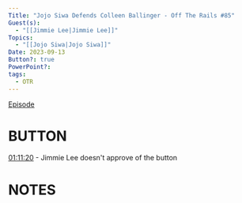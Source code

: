 ```yaml
---
Title: "Jojo Siwa Defends Colleen Ballinger - Off The Rails #85"
Guest(s):
  - "[[Jimmie Lee|Jimmie Lee]]"
Topics:
  - "[[Jojo Siwa|Jojo Siwa]]"
Date: 2023-09-13
Button?: true
PowerPoint?: 
tags:
  - OTR
---
```

[Episode](https://youtu.be/2MsD5d7Nakg)
# BUTTON
[01:11:20](https://www.youtube.com/watch?v=2MsD5d7Nakg&t=4280s) - Jimmie Lee doesn't approve of the button

# NOTES


